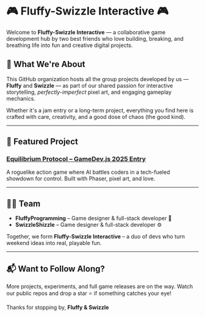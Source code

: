 # 🎮 Fluffy-Swizzle Interactive 🎮

Welcome to **Fluffy-Swizzle Interactive** — a collaborative game development hub by two best friends who love building, breaking, and breathing life into fun and creative digital projects.

## 🚀 What We're About

This GitHub organization hosts all the group projects developed by us — **Fluffy** and **Swizzle** — as part of our shared passion for interactive storytelling, *perfectly-imperfect* pixel art, and engaging gameplay mechanics.

Whether it's a jam entry or a long-term project, everything you find here is crafted with care, creativity, and a good dose of chaos (the good kind).

---

## 🎯 Featured Project

### [Equilibrium Protocol – GameDev.js 2025 Entry](https://github.com/Fluffy-Swizzle-Interactive/Equilibrium-Protocol-GameDevjs-2025-Entry)
A roguelike action game where AI battles coders in a tech-fueled showdown for control. Built with Phaser, pixel art, and love.

---

## 🧑‍💻 Team
- **FluffyProgramming** – Game designer & full-stack developer 🧠
- **SwizzleShizzle** – Game designer & full-stack developer ⚙️

Together, we form **Fluffy-Swizzle Interactive** – a duo of devs who turn weekend ideas into real, playable fun.

---

## 📬 Want to Follow Along?

More projects, experiments, and full game releases are on the way. Watch our public repos and drop a star ⭐ if something catches your eye!

Thanks for stopping by,
**Fluffy & Swizzle**
